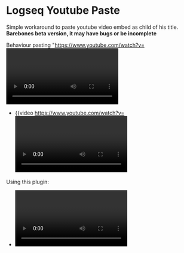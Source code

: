 # Logseq Youtube Paste

Simple workaround to paste youtube video embed as child of his title.
**Barebones beta version, it may have bugs or be incomplete**

Behaviour pasting "https://www.youtube.com/watch?v=<VIDEO ID>" without this plugin:

- {{video https://www.youtube.com/watch?v=<VIDEO ID>}}

Using this plugin:

- <VIDEO TITLE>
    - {{video https://www.youtube.com/watch?v=<VIDEO ID>}}
